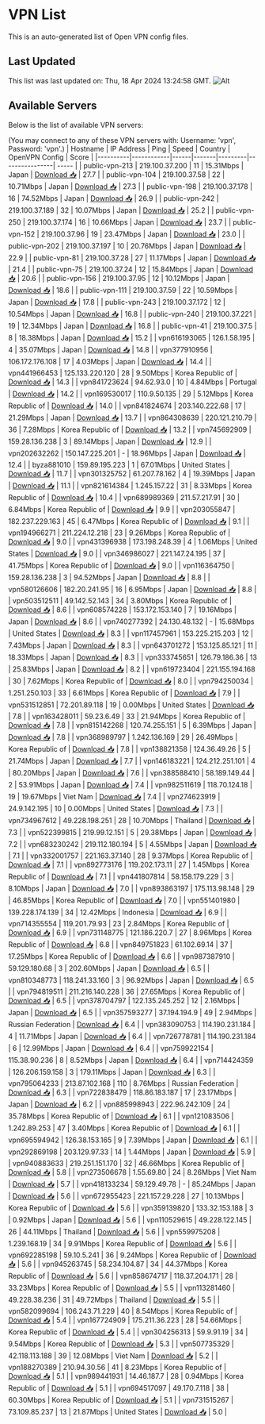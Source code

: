 # VPN List

This is an auto-generated list of Open VPN config files.

## Last Updated

This list was last updated on: Thu, 18 Apr 2024 13:24:58 GMT.
![Alt](https://repobeats.axiom.co/api/embed/186b98318ef1479477931607c1ad7d823f12451f.svg "Repobeats analytics image")

## Available Servers

Below is the list of available VPN servers:

(You may connect to any of these VPN servers with: Username: 'vpn', Password: 'vpn'.)
| Hostname | IP Address | Ping | Speed | Country | OpenVPN Config | Score |
|----------|------------|------|-------|---------|----------------| ----- |
| public-vpn-213 | 219.100.37.200 | 11 | 15.31Mbps | Japan | [Download 📥](./configs/server_0_JP.ovpn) | 27.7 |
| public-vpn-104 | 219.100.37.58 | 22 | 10.71Mbps | Japan | [Download 📥](./configs/server_1_JP.ovpn) | 27.3 |
| public-vpn-198 | 219.100.37.178 | 16 | 74.52Mbps | Japan | [Download 📥](./configs/server_2_JP.ovpn) | 26.9 |
| public-vpn-242 | 219.100.37.189 | 32 | 10.07Mbps | Japan | [Download 📥](./configs/server_3_JP.ovpn) | 25.2 |
| public-vpn-250 | 219.100.37.174 | 16 | 10.66Mbps | Japan | [Download 📥](./configs/server_4_JP.ovpn) | 23.7 |
| public-vpn-152 | 219.100.37.96 | 19 | 23.47Mbps | Japan | [Download 📥](./configs/server_5_JP.ovpn) | 23.0 |
| public-vpn-202 | 219.100.37.197 | 10 | 20.76Mbps | Japan | [Download 📥](./configs/server_6_JP.ovpn) | 22.9 |
| public-vpn-81 | 219.100.37.28 | 27 | 11.17Mbps | Japan | [Download 📥](./configs/server_7_JP.ovpn) | 21.4 |
| public-vpn-75 | 219.100.37.24 | 12 | 15.84Mbps | Japan | [Download 📥](./configs/server_8_JP.ovpn) | 20.6 |
| public-vpn-156 | 219.100.37.95 | 12 | 10.12Mbps | Japan | [Download 📥](./configs/server_9_JP.ovpn) | 18.6 |
| public-vpn-111 | 219.100.37.59 | 22 | 10.59Mbps | Japan | [Download 📥](./configs/server_10_JP.ovpn) | 17.8 |
| public-vpn-243 | 219.100.37.172 | 12 | 10.54Mbps | Japan | [Download 📥](./configs/server_11_JP.ovpn) | 16.8 |
| public-vpn-240 | 219.100.37.221 | 19 | 12.34Mbps | Japan | [Download 📥](./configs/server_12_JP.ovpn) | 16.8 |
| public-vpn-41 | 219.100.37.5 | 8 | 18.38Mbps | Japan | [Download 📥](./configs/server_13_JP.ovpn) | 15.2 |
| vpn616193065 | 126.1.58.195 | 4 | 35.07Mbps | Japan | [Download 📥](./configs/server_14_JP.ovpn) | 14.8 |
| vpn377910956 | 106.172.176.108 | 17 | 4.03Mbps | Japan | [Download 📥](./configs/server_15_JP.ovpn) | 14.4 |
| vpn441966453 | 125.133.220.120 | 28 | 9.50Mbps | Korea Republic of | [Download 📥](./configs/server_16_KR.ovpn) | 14.3 |
| vpn841723624 | 94.62.93.0 | 10 | 4.84Mbps | Portugal | [Download 📥](./configs/server_17_PT.ovpn) | 14.2 |
| vpn169530017 | 110.9.50.135 | 29 | 5.12Mbps | Korea Republic of | [Download 📥](./configs/server_18_KR.ovpn) | 14.0 |
| vpn841824674 | 203.140.222.68 | 17 | 21.29Mbps | Japan | [Download 📥](./configs/server_19_JP.ovpn) | 13.7 |
| vpn864308639 | 220.121.210.79 | 36 | 7.28Mbps | Korea Republic of | [Download 📥](./configs/server_20_KR.ovpn) | 13.2 |
| vpn745692909 | 159.28.136.238 | 3 | 89.14Mbps | Japan | [Download 📥](./configs/server_21_JP.ovpn) | 12.9 |
| vpn202632262 | 150.147.225.201 | - | 18.96Mbps | Japan | [Download 📥](./configs/server_22_JP.ovpn) | 12.4 |
| byza881010 | 159.89.195.223 | 1 | 67.01Mbps | United States | [Download 📥](./configs/server_23_US.ovpn) | 11.7 |
| vpn301325752 | 61.207.78.162 | 4 | 19.39Mbps | Japan | [Download 📥](./configs/server_24_JP.ovpn) | 11.1 |
| vpn821614384 | 1.245.157.22 | 31 | 8.33Mbps | Korea Republic of | [Download 📥](./configs/server_25_KR.ovpn) | 10.4 |
| vpn689989369 | 211.57.217.91 | 30 | 6.84Mbps | Korea Republic of | [Download 📥](./configs/server_26_KR.ovpn) | 9.9 |
| vpn203055847 | 182.237.229.163 | 45 | 6.47Mbps | Korea Republic of | [Download 📥](./configs/server_27_KR.ovpn) | 9.1 |
| vpn194966271 | 211.224.12.218 | 23 | 9.26Mbps | Korea Republic of | [Download 📥](./configs/server_28_KR.ovpn) | 9.0 |
| vpn431396938 | 173.198.248.39 | 4 | 1.06Mbps | United States | [Download 📥](./configs/server_29_US.ovpn) | 9.0 |
| vpn346986027 | 221.147.24.195 | 37 | 41.75Mbps | Korea Republic of | [Download 📥](./configs/server_30_KR.ovpn) | 9.0 |
| vpn116364750 | 159.28.136.238 | 3 | 94.52Mbps | Japan | [Download 📥](./configs/server_31_JP.ovpn) | 8.8 |
| vpn580126606 | 182.20.241.95 | 16 | 6.95Mbps | Japan | [Download 📥](./configs/server_32_JP.ovpn) | 8.8 |
| vpn503512511 | 49.142.52.143 | 34 | 3.80Mbps | Korea Republic of | [Download 📥](./configs/server_33_KR.ovpn) | 8.6 |
| vpn608574228 | 153.172.153.140 | 7 | 19.16Mbps | Japan | [Download 📥](./configs/server_34_JP.ovpn) | 8.6 |
| vpn740277392 | 24.130.48.132 | - | 15.68Mbps | United States | [Download 📥](./configs/server_35_US.ovpn) | 8.3 |
| vpn117457961 | 153.225.215.203 | 12 | 7.43Mbps | Japan | [Download 📥](./configs/server_36_JP.ovpn) | 8.3 |
| vpn643701272 | 153.125.85.121 | 11 | 18.33Mbps | Japan | [Download 📥](./configs/server_37_JP.ovpn) | 8.3 |
| vpn333745651 | 126.79.186.36 | 13 | 25.83Mbps | Japan | [Download 📥](./configs/server_38_JP.ovpn) | 8.2 |
| vpn619723404 | 221.155.194.168 | 30 | 7.62Mbps | Korea Republic of | [Download 📥](./configs/server_39_KR.ovpn) | 8.0 |
| vpn794250034 | 1.251.250.103 | 33 | 6.61Mbps | Korea Republic of | [Download 📥](./configs/server_40_KR.ovpn) | 7.9 |
| vpn531512851 | 72.201.89.118 | 19 | 0.00Mbps | United States | [Download 📥](./configs/server_41_US.ovpn) | 7.8 |
| vpn163428011 | 59.23.6.49 | 33 | 21.94Mbps | Korea Republic of | [Download 📥](./configs/server_42_KR.ovpn) | 7.8 |
| vpn815142268 | 120.74.255.151 | 5 | 6.39Mbps | Japan | [Download 📥](./configs/server_43_JP.ovpn) | 7.8 |
| vpn368989797 | 1.242.136.169 | 29 | 26.49Mbps | Korea Republic of | [Download 📥](./configs/server_44_KR.ovpn) | 7.8 |
| vpn138821358 | 124.36.49.26 | 5 | 21.74Mbps | Japan | [Download 📥](./configs/server_45_JP.ovpn) | 7.7 |
| vpn146183221 | 124.212.251.101 | 4 | 80.20Mbps | Japan | [Download 📥](./configs/server_46_JP.ovpn) | 7.6 |
| vpn388588410 | 58.189.149.44 | 2 | 53.91Mbps | Japan | [Download 📥](./configs/server_47_JP.ovpn) | 7.4 |
| vpn982511619 | 118.70.124.18 | 19 | 19.67Mbps | Viet Nam | [Download 📥](./configs/server_48_VN.ovpn) | 7.4 |
| vpn274623919 | 24.9.142.195 | 10 | 0.00Mbps | United States | [Download 📥](./configs/server_49_US.ovpn) | 7.3 |
| vpn734967612 | 49.228.198.251 | 28 | 10.70Mbps | Thailand | [Download 📥](./configs/server_50_TH.ovpn) | 7.3 |
| vpn522399815 | 219.99.12.151 | 5 | 29.38Mbps | Japan | [Download 📥](./configs/server_51_JP.ovpn) | 7.2 |
| vpn683230242 | 219.112.180.194 | 5 | 4.55Mbps | Japan | [Download 📥](./configs/server_52_JP.ovpn) | 7.1 |
| vpn332001757 | 221.163.37.140 | 28 | 9.37Mbps | Korea Republic of | [Download 📥](./configs/server_53_KR.ovpn) | 7.1 |
| vpn892773176 | 119.202.173.11 | 27 | 1.45Mbps | Korea Republic of | [Download 📥](./configs/server_54_KR.ovpn) | 7.1 |
| vpn441807814 | 58.158.179.229 | 3 | 8.10Mbps | Japan | [Download 📥](./configs/server_55_JP.ovpn) | 7.0 |
| vpn893863197 | 175.113.98.148 | 29 | 46.85Mbps | Korea Republic of | [Download 📥](./configs/server_56_KR.ovpn) | 7.0 |
| vpn551401980 | 139.228.174.139 | 34 | 12.42Mbps | Indonesia | [Download 📥](./configs/server_57_ID.ovpn) | 6.9 |
| vpn714355554 | 119.201.79.93 | 23 | 2.84Mbps | Korea Republic of | [Download 📥](./configs/server_58_KR.ovpn) | 6.9 |
| vpn731148775 | 121.186.220.7 | 27 | 8.96Mbps | Korea Republic of | [Download 📥](./configs/server_59_KR.ovpn) | 6.8 |
| vpn849751823 | 61.102.69.14 | 37 | 17.25Mbps | Korea Republic of | [Download 📥](./configs/server_60_KR.ovpn) | 6.6 |
| vpn987387910 | 59.129.180.68 | 3 | 202.60Mbps | Japan | [Download 📥](./configs/server_61_JP.ovpn) | 6.5 |
| vpn810348773 | 118.241.33.160 | 3 | 96.92Mbps | Japan | [Download 📥](./configs/server_62_JP.ovpn) | 6.5 |
| vpn794819511 | 211.216.140.228 | 36 | 27.65Mbps | Korea Republic of | [Download 📥](./configs/server_63_KR.ovpn) | 6.5 |
| vpn378704797 | 122.135.245.252 | 12 | 2.16Mbps | Japan | [Download 📥](./configs/server_64_JP.ovpn) | 6.5 |
| vpn357593277 | 37.194.194.9 | 49 | 2.94Mbps | Russian Federation | [Download 📥](./configs/server_65_RU.ovpn) | 6.4 |
| vpn383090753 | 114.190.231.184 | 4 | 11.71Mbps | Japan | [Download 📥](./configs/server_66_JP.ovpn) | 6.4 |
| vpn726778781 | 114.190.231.184 | 6 | 12.99Mbps | Japan | [Download 📥](./configs/server_67_JP.ovpn) | 6.4 |
| vpn759922154 | 115.38.90.236 | 8 | 8.52Mbps | Japan | [Download 📥](./configs/server_68_JP.ovpn) | 6.4 |
| vpn714424359 | 126.206.159.158 | 3 | 179.11Mbps | Japan | [Download 📥](./configs/server_69_JP.ovpn) | 6.3 |
| vpn795064233 | 213.87.102.168 | 110 | 8.76Mbps | Russian Federation | [Download 📥](./configs/server_70_RU.ovpn) | 6.3 |
| vpn722838479 | 118.86.183.187 | 17 | 23.17Mbps | Japan | [Download 📥](./configs/server_71_JP.ovpn) | 6.2 |
| vpn885998943 | 222.96.242.109 | 24 | 35.78Mbps | Korea Republic of | [Download 📥](./configs/server_72_KR.ovpn) | 6.1 |
| vpn121083506 | 1.242.89.253 | 47 | 3.40Mbps | Korea Republic of | [Download 📥](./configs/server_73_KR.ovpn) | 6.1 |
| vpn695594942 | 126.38.153.165 | 9 | 7.39Mbps | Japan | [Download 📥](./configs/server_74_JP.ovpn) | 6.1 |
| vpn292869198 | 203.129.97.33 | 14 | 1.44Mbps | Japan | [Download 📥](./configs/server_75_JP.ovpn) | 5.9 |
| vpn940883633 | 219.251.151.170 | 32 | 46.66Mbps | Korea Republic of | [Download 📥](./configs/server_76_KR.ovpn) | 5.8 |
| vpn273506678 | 1.55.69.80 | 24 | 8.26Mbps | Viet Nam | [Download 📥](./configs/server_77_VN.ovpn) | 5.7 |
| vpn418133234 | 59.129.49.78 | - | 85.24Mbps | Japan | [Download 📥](./configs/server_78_JP.ovpn) | 5.6 |
| vpn672955423 | 221.157.29.228 | 27 | 10.13Mbps | Korea Republic of | [Download 📥](./configs/server_79_KR.ovpn) | 5.6 |
| vpn359139820 | 133.32.153.188 | 3 | 0.92Mbps | Japan | [Download 📥](./configs/server_80_JP.ovpn) | 5.6 |
| vpn110529615 | 49.228.122.145 | 26 | 44.11Mbps | Thailand | [Download 📥](./configs/server_81_TH.ovpn) | 5.6 |
| vpn559975208 | 1.239.168.19 | 34 | 9.91Mbps | Korea Republic of | [Download 📥](./configs/server_82_KR.ovpn) | 5.6 |
| vpn692285198 | 59.10.5.241 | 36 | 9.24Mbps | Korea Republic of | [Download 📥](./configs/server_83_KR.ovpn) | 5.6 |
| vpn945263745 | 58.234.104.87 | 34 | 44.37Mbps | Korea Republic of | [Download 📥](./configs/server_84_KR.ovpn) | 5.6 |
| vpn858674717 | 118.37.204.171 | 28 | 33.23Mbps | Korea Republic of | [Download 📥](./configs/server_85_KR.ovpn) | 5.5 |
| vpn113281460 | 49.228.38.236 | 31 | 49.72Mbps | Thailand | [Download 📥](./configs/server_86_TH.ovpn) | 5.5 |
| vpn582099694 | 106.243.71.229 | 40 | 8.54Mbps | Korea Republic of | [Download 📥](./configs/server_87_KR.ovpn) | 5.4 |
| vpn167724909 | 175.211.36.223 | 28 | 54.66Mbps | Korea Republic of | [Download 📥](./configs/server_88_KR.ovpn) | 5.4 |
| vpn304256313 | 59.9.91.19 | 34 | 9.54Mbps | Korea Republic of | [Download 📥](./configs/server_89_KR.ovpn) | 5.3 |
| vpn507735329 | 42.118.113.188 | 39 | 12.08Mbps | Viet Nam | [Download 📥](./configs/server_90_VN.ovpn) | 5.2 |
| vpn188270389 | 210.94.30.56 | 41 | 8.23Mbps | Korea Republic of | [Download 📥](./configs/server_91_KR.ovpn) | 5.1 |
| vpn989441931 | 14.46.187.7 | 28 | 0.94Mbps | Korea Republic of | [Download 📥](./configs/server_92_KR.ovpn) | 5.1 |
| vpn694517097 | 49.170.7.118 | 38 | 60.30Mbps | Korea Republic of | [Download 📥](./configs/server_93_KR.ovpn) | 5.1 |
| vpn731515267 | 73.109.85.237 | 13 | 21.87Mbps | United States | [Download 📥](./configs/server_94_US.ovpn) | 5.0 |
